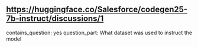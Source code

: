 ## https://huggingface.co/Salesforce/codegen25-7b-instruct/discussions/1

contains_question: yes
question_part: What dataset was used to instruct the model